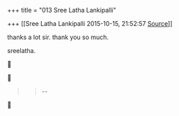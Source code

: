 +++
title = "013 Sree Latha Lankipalli"

+++
[[Sree Latha Lankipalli	2015-10-15, 21:52:57 [Source](https://groups.google.com/g/samskrita/c/4doSQpdQgFw)]]



thanks a lot sir. thank you so much.

  

sreelatha.

  





> 
> > 
> > --  
> > 
> > 



